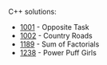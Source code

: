 C++ solutions:

- [1001](1001/solution.cpp) - Opposite Task
- [1002](1002/solution.cpp) - Country Roads
- [1189](1189/solution.cpp) - Sum of Factorials
- [1238](1238/solution.cpp) - Power Puff Girls
